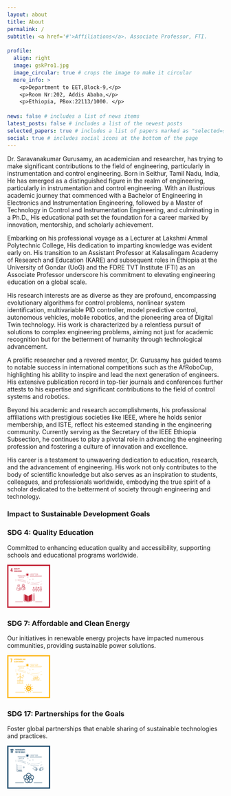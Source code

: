 ```yaml
---
layout: about
title: About
permalink: /
subtitle: <a href='#'>Affiliations</a>. Associate Professor, FTI.

profile:
  align: right
  image: gskPro1.jpg
  image_circular: true # crops the image to make it circular
  more_info: >
    <p>Department to EET,Block-9,</p>
    <p>Room Nr:202, Addis Ababa,</p>
    <p>Ethiopia, PBox:22113/1000. </p>

news: false # includes a list of news items
latest_posts: false # includes a list of the newest posts
selected_papers: true # includes a list of papers marked as "selected={true}"
social: true # includes social icons at the bottom of the page
---
```

Dr. Saravanakumar Gurusamy, an academician and researcher, has trying to make significant contributions to the field of engineering, particularly in instrumentation and control engineering. Born in Seithur, Tamil Nadu, India, He has emerged as a distinguished figure in the realm of engineering, particularly in instrumentation and control engineering. With an illustrious academic journey that commenced with a Bachelor of Engineering in Electronics and Instrumentation Engineering, followed by a Master of Technology in Control and Instrumentation Engineering, and culminating in a Ph.D., His educational path set the foundation for a career marked by innovation, mentorship, and scholarly achievement.

Embarking on his professional voyage as a Lecturer at Lakshmi Ammal Polytechnic College, His dedication to imparting knowledge was evident early on. His transition to an Assistant Professor at Kalasalingam Academy of Research and Education (KARE) and subsequent roles in Ethiopia at the University of Gondar (UoG) and the FDRE TVT Institute (FTI) as an Associate Professor underscore his commitment to elevating engineering education on a global scale.

His research interests are as diverse as they are profound, encompassing evolutionary algorithms for control problems, nonlinear system identification, multivariable PID controller, model predictive control, autonomous vehicles, mobile robotics, and the pioneering area of Digital Twin technology. His work is characterized by a relentless pursuit of solutions to complex engineering problems, aiming not just for academic recognition but for the betterment of humanity through technological advancement.

A prolific researcher and a revered mentor, Dr. Gurusamy has guided teams to notable success in international competitions such as the AfRoboCup, highlighting his ability to inspire and lead the next generation of engineers. His extensive publication record in top-tier journals and conferences further attests to his expertise and significant contributions to the field of control systems and robotics.

Beyond his academic and research accomplishments, his professional affiliations with prestigious societies like IEEE, where he holds senior membership, and ISTE, reflect his esteemed standing in the engineering community. Currently serving as the Secretary of the IEEE Ethiopia Subsection, he continues to play a pivotal role in advancing the engineering profession and fostering a culture of innovation and excellence.

His career is a testament to unwavering dedication to education, research, and the advancement of engineering. His work not only contributes to the body of scientific knowledge but also serves as an inspiration to students, colleagues, and professionals worldwide, embodying the true spirit of a scholar dedicated to the betterment of society through engineering and technology.

### Impact to Sustainable Development Goals

### SDG 4: Quality Education
Committed to enhancing education quality and accessibility, supporting schools and educational programs worldwide. 

<img src="/assets/img/4_SDG.gif" width="100" height="100" alt="SDG 4: Quality Education">

### SDG 7: Affordable and Clean Energy
Our initiatives in renewable energy projects have impacted numerous communities, providing sustainable power solutions.

<img src="/assets/img/7_SDG.gif" width="100" height="100" alt="SDG 7: Quality Education">

### SDG 17: Partnerships for the Goals

Foster global partnerships that enable sharing of sustainable technologies and practices.

<img src="/assets/img/17_SDG.gif" width="100" height="100" alt="SDG 4: Quality Education">
